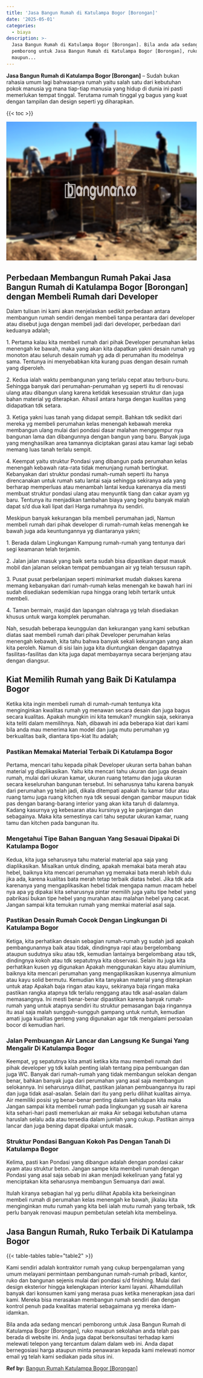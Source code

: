```yaml
---
title: 'Jasa Bangun Rumah di Katulampa Bogor [Borongan]'
date: '2025-05-01'
categories:
  - biaya
description: >-
  Jasa Bangun Rumah di Katulampa Bogor [Borongan]. Bila anda ada sedang mencari
  pemborong untuk Jasa Bangun Rumah di Katulampa Bogor [Borongan], ruko
  maupun...
---
```


**Jasa Bangun Rumah di Katulampa Bogor \[Borongan\]** – Sudah bukan rahasia umum lagi bahwasanya rumah yaitu salah satu dari kebutuhan pokok manusia yg mana tiap-tiap manusia yang hidup di dunia ini pasti memerlukan tempat tinggal. Terutama rumah tinggal yg bagus yang kuat dengan tampilan dan design seperti yg diharapkan.

{{< toc >}}

![Jasa Bangun Rumah di Katulampa Bogor [Borongan]](/images/borong-bangunan-20.png)

## Perbedaan Membangun Rumah Pakai Jasa Bangun Rumah di Katulampa Bogor \[Borongan\] dengan Membeli Rumah dari Developer

Dalam tulisan ini kami akan menjelaskan sedikit perbedaan antara membangun rumah sendiri dengan membeli tanpa perantara dari developer atau disebut juga dengan membeli jadi dari developer, perbedaan dari keduanya adalah;

1\. Pertama kalau kita membeli rumah dari pihak Developer perumahan kelas menengah ke bawah, maka yang akan kita dapatkan yakni desain rumah yg monoton atau seluruh desain rumah yg ada di perumahan itu modelnya sama. Tentunya ini menyebabkan kita kurang puas dengan desain rumah yang diperoleh.

2\. Kedua ialah waktu pembangunan yang terlalu cepat atau terburu-buru. Sehingga banyak dari perumahan-perumahan yg seperti itu di renovasi ulang atau dibangun ulang karena ketidak kesesuaian struktur dan juga bahan material yg diterapkan. Alhasil antara harga dengan kualitas yang didapatkan tdk setara.

3\. Ketiga yakni luas tanah yang didapat sempit. Bahkan tdk sedikit dari mereka yg membeli perumahan kelas menengah kebawah mereka membangun ulang mulai dari pondasi dasar malahan menggempur nya bangunan lama dan dibangunnya dengan bangun yang baru. Banyak juga yang menghasilkan area tamannya diciptakan garasi atau kamar lagi sebab memang luas tanah terlalu sempit.

4\. Keempat yaitu struktur Pondasi yang dibangun pada perumahan kelas menengah kebawah rata-rata tidak menunjang rumah bertingkat. Kebanyakan dari struktur pondasi rumah-rumah seperti itu hanya direncanakan untuk rumah satu lantai saja sehingga sekiranya ada yang berharap memperluas atau menambah lantai kedua karenanya dia mesti membuat struktur pondasi ulang atau menyuntik tiang dan cakar ayam yg baru. Tentunya itu menjadikan tambahan biaya yang begitu banyak malah dapat s/d dua kali lipat dari Harga rumahnya itu sendiri.

Meskipun banyak kekurangan bila membeli perumahan jadi, Namun membeli rumah dari pihak developer di rumah-rumah kelas menengah ke bawah juga ada keuntungannya yg diantaranya yakni;

1\. Berada dalam Lingkungan Kampung rumah-rumah yang tentunya dari segi keamanan telah terjamin.

2\. Jalan jalan masuk yang baik serta sudah bisa dipastikan dapat masuk mobil dan jalanan selokan tempat pembuangan air yg telah tersusun rapih.

3\. Pusat pusat perbelanjaan seperti minimarket mudah diakses karena memang kebanyakan dari rumah-rumah kelas menengah ke bawah hari ini sudah disediakan sedemikian rupa hingga orang lebih tertarik untuk membeli.

4\. Taman bermain, masjid dan lapangan olahraga yg telah disediakan khusus untuk warga komplek perumahan.

Nah, sesudah beberapa keunggulan dan kekurangan yang kami sebutkan diatas saat membeli rumah dari pihak Developer perumahan kelas menengah kebawah, kita tahu bahwa banyak sekali kekurangan yang akan kita peroleh. Namun di sisi lain juga kita diuntungkan dengan dapatnya fasilitas-fasilitas dan kita juga dapat membayarnya secara berjenjang atau dengan diangsur.

## Kiat Memilih Rumah yang Baik Di Katulampa Bogor

Ketika kita ingin membeli rumah di rumah-rumah tentunya kita menginginkan kwalitas rumah yg menawan secara desain dan juga bagus secara kualitas. Apakah mungkin ini kita temukan? mungkin saja, sekiranya kita teliti dalam memilihnya. Nah, dibawah ini ada beberapa kiat dari kami bila anda mau menerima kan model dan juga mutu perumahan yg berkualitas baik, diantara tips-kiat Itu adalah;

### Pastikan Memakai Material Terbaik Di Katulampa Bogor

Pertama, mencari tahu kepada pihak Developer ukuran serta bahan bahan material yg diaplikasikan. Yaitu kita mencari tahu ukuran dan juga desain rumah, mulai dari ukuran kamar, ukuran ruang tetamu dan juga ukuran secara keseluruhan bangunan tersebut. Ini seharusnya tahu karena banyak dari perumahan yg telah jadi, dikala ditempati apakah itu kamar tidur atau ruang tamu juga ruang kitchen nya tdk sesuai dengan gambar maupun tidak pas dengan barang-barang interior yang akan kita taruh di dalamnya. Kadang kasurnya yg kebesaran atau kursinya yg ke panjangan dan sebagainya. Maka kita semestinya cari tahu seputar ukuran kamar, ruang tamu dan kitchen pada bangunan itu.

### Mengetahui Tipe Bahan Banguan Yang Sesauai Dipakai Di Katulampa Bogor

Kedua, kita juga seharusnya tahu material material apa saja yang diaplikasikan. Misalkan untuk dinding, apakah memakai bata merah atau hebel, baiknya kita mencari perumahan yg memakai bata merah lebih dulu jika ada, karena kualitas bata merah tetap terbaik diatas hebel. Jika tdk ada karenanya yang mengaplikasikan hebel tidak mengapa namun macam hebel nya apa yg dipakai kita seharusnya pintar memilih juga yaitu tipe hebel yang pabrikasi bukan tipe hebel yang murahan atau malahan hebel yang cacat. Jangan sampai kita temukan rumah yang memkai material asal saja.

### Pastikan Desain Rumah Cocok Dengan Lingkungan Di Katulampa Bogor

Ketiga, kita perhatikan desain sebagian rumah-rumah yg sudah jadi apakah pembangunannya baik atau tidak, dindingnya rapi atau bergelombang ataupun sudutnya siku atau tdk, kemudian lantainya bergelombang atau tdk, dindingnya kokoh atau tdk sepatutnya kita observasi. Selain itu juga kita perhatikan kusen yg digunakan Apakah menggunakan kayu atau aluminium, baiknya kita mencari perumahan yang mengaplikasikan kusennya almunium atau kayu solid bermutu. Kemudian kita tanyakan material yang diterapkan untuk atap Apakah baja ringan atau kayu, sekiranya baja ringan maka pastikan rangka atapnya tdk terlalu renggang atau tdk asal-asalan dalam memasangnya. Ini mesti benar-benar dipastikan karena banyak rumah-rumah yang untuk atapnya sendiri itu struktur pemasangan baja ringannya itu asal saja malah sungguh-sungguh gampang untuk runtuh, kemudian amati juga kualitas genteng yang digunakan agar tdk mengalami persoalan bocor di kemudian hari.

### Jalan Pembuangan Air Lancar dan Langsung Ke Sungai Yang Mengalir Di Katulampa Bogor

Keempat, yg sepatutnya kita amati ketika kita mau membeli rumah dari pihak developer yg tdk kalah penting ialah tentang pipa pembuangan dan juga WC. Banyak dari rumah-rumah yang tidak membangun selokan dengan benar, bahkan banyak juga dari perumahan yang asal saja membangun selokannya. Ini seharusnya dilihat, pastikan jalanan pembuangannya itu rapi dan juga tidak asal-asalan. Selain dari itu yang perlu dilihat kualitas airnya. Air memiliki posisi yg benar-benar penting dalam kehidupan kita maka Jangan sampai kita membeli rumah pada lingkungan yg susah air karena kita sehari-hari pasti memerlukan air maka Air sebagai kebutuhan utama haruslah selalu ada atau tersedia dalam jumlah yang cukup. Pastikan airnya lancar dan juga bening dapat dipakai untuk masak.

### Struktur Pondasi Banguan Kokoh Pas Dengan Tanah Di Katulampa Bogor

Kelima, pasti kan Pondasi yang dibangun adalah dengan pondasi cakar ayam atau struktur beton. Jangan sampe kita membeli rumah dengan Pondasi yang asal saja sebab ini akan menjadi kekeliruan yang fatal yg menciptakan kita seharusnya membangun Semuanya dari awal.

Itulah kiranya sebagian hal yg perlu dilihat Apabila kita berkeinginan membeli rumah di perumahan kelas menengah ke bawah, jikalau kita menginginkan mutu rumah yang kita beli ialah mutu rumah yang terbaik, tdk perlu banyak renovasi maupun pembetulan setelah kita membelinya.

## Jasa Bangun Rumah, Ruko Terbaik Di Katulampa Bogor

{{< table-tables table="table2" >}}

Kami sendiri adalah kontraktor rumah yang cukup berpengalaman yang umum melayani permintaan pembangunan rumah-rumah pribadi, kantor, ruko dan bangunan sejenis mulai dari pondasi s/d finishing. Mulai dari design eksterior hingga kelengkapan interior kami layani. Alhamdulillah banyak dari konsumen kami yang merasa puas ketika menerapkan jasa dari kami. Mereka bisa merasakan membangun rumah sendiri dan dengan kontrol penuh pada kwalitas material sebagaimana yg mereka idam-idamkan.

Bila anda ada sedang mencari pemborong untuk Jasa Bangun Rumah di Katulampa Bogor \[Borongan\], ruko maupun sekolahan anda telah pas berada di website ini. Anda juga dapat berkonsultasi terhadap kami melewati telepon yang tercantum dalam dalam web ini. Anda dapat bernegosiasi harga ataupun minta penawaran kepada kami melewati nomor email yg telah kami sediakan pada situs ini.

**Ref by:** [Bangun Rumah Katulampa Bogor [Borongan]](https://id.wikipedia.org/wiki/Bangun)

